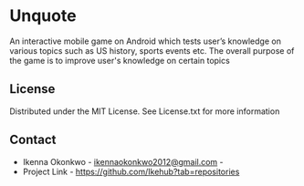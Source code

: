 # Unquote
An interactive mobile game on Android which tests user’s knowledge on various topics such as US history, sports events etc.
The overall purpose of the game is to improve user's knowledge on certain topics
## License
Distributed under the MIT License. See License.txt for more information
## Contact
* Ikenna Okonkwo - ikennaokonkwo2012@gmail.com - 
* Project Link - https://github.com/Ikehub?tab=repositories
